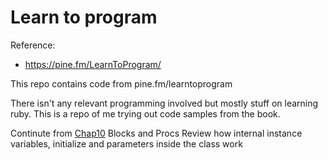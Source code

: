 # Learn to program

Reference:
- https://pine.fm/LearnToProgram/

This repo contains code from pine.fm/learntoprogram 

There isn't any relevant programming involved but mostly stuff on learning ruby.
This is a repo of me trying out code samples from the book.

Continute from [Chap10](https://pine.fm/LearnToProgram/chap_10.html) Blocks and Procs
Review how internal instance variables, initialize and parameters inside the class work

